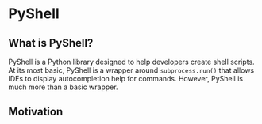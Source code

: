 # PyShell
## What is PyShell?
PyShell is a Python library designed to help developers create shell scripts.
At its most basic, PyShell is a wrapper around `subprocess.run()` that allows
IDEs to display autocompletion help for commands. However, PyShell is much more
than a basic wrapper.

## Motivation
